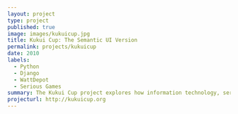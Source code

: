 ```yaml
---
layout: project
type: project
published: true
image: images/kukuicup.jpg
title: Kukui Cup: The Semantic UI Version
permalink: projects/kukuicup
date: 2010
labels:
  - Python
  - Django
  - WattDepot
  - Serious Games
summary: The Kukui Cup project explores how information technology, serious games, and educational pedagogy can support long-term change in sustainability-related behaviors.
projecturl: http://kukuicup.org
---
```


